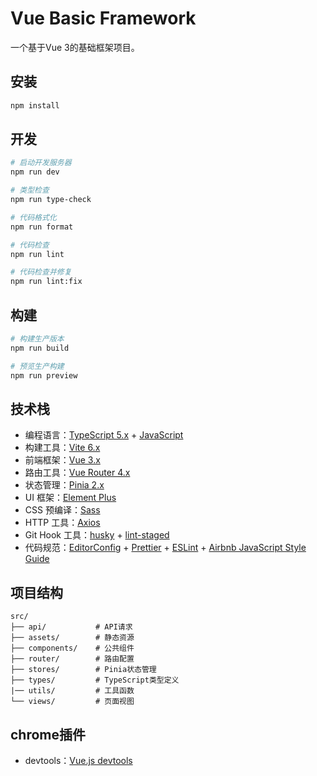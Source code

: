 # Vue Basic Framework

一个基于Vue 3的基础框架项目。

## 安装

```bash
npm install
```

## 开发

```bash
# 启动开发服务器
npm run dev

# 类型检查
npm run type-check

# 代码格式化
npm run format

# 代码检查
npm run lint

# 代码检查并修复
npm run lint:fix
```

## 构建

```bash
# 构建生产版本
npm run build

# 预览生产构建
npm run preview
```

## 技术栈

- 编程语言：[TypeScript 5.x](https://www.typescriptlang.org/zh/) + [JavaScript](https://www.javascript.com/)
- 构建工具：[Vite 6.x](https://cn.vitejs.dev/)
- 前端框架：[Vue 3.x](https://v3.cn.vuejs.org/)
- 路由工具：[Vue Router 4.x](https://next.router.vuejs.org/zh/index.html)
- 状态管理：[Pinia 2.x](https://pinia.vuejs.org/)
- UI 框架：[Element Plus](https://element-plus.org/#/zh-CN)
- CSS 预编译：[Sass](https://sass.bootcss.com/documentation)
- HTTP 工具：[Axios](https://axios-http.com/)
- Git Hook 工具：[husky](https://typicode.github.io/husky/#/) + [lint-staged](https://github.com/okonet/lint-staged)
- 代码规范：[EditorConfig](http://editorconfig.org) + [Prettier](https://prettier.io/) + [ESLint](https://eslint.org/) + [Airbnb JavaScript Style Guide](https://github.com/airbnb/javascript#translation)

## 项目结构

```
src/
├── api/           # API请求
├── assets/        # 静态资源
├── components/    # 公共组件
├── router/        # 路由配置
├── stores/        # Pinia状态管理
├── types/         # TypeScript类型定义
|── utils/         # 工具函数
└── views/         # 页面视图
```

## chrome插件

- devtools：[Vue.js devtools](https://crx.zzzmh.cn/v3/crx/b48f6aa9e09844999f24cc57a94c5c64/nhdogjmejiglipccpnnnanhbledajbpd.zip)
